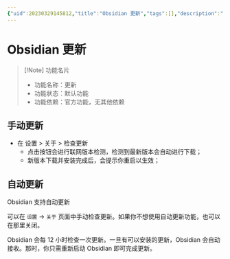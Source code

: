```yaml
---
{"uid":20230329145812,"title":"Obsidian 更新","tags":[],"description":"Obsidian 更新，手动更新，自动更新","author":"OS","type":"other","draft":false,"editable":false,"modified":20230530231641,"dg-publish":true,"permalink":"/lake-of-knowledge/10-obsidian/obsidian/obsidian/","dgPassFrontmatter":true}
---
```



# Obsidian 更新

> [!Note] 功能名片
> - 功能名称：更新
> - 功能状态：默认功能
> - 功能依赖：官方功能，无其他依赖

## 手动更新

- 在 设置 > 关于 > 检查更新
	- 点击按钮会进行联网版本检测，检测到最新版本会自动进行下载；
	- 新版本下载并安装完成后，会提示你重启以生效；

## 自动更新

Obsidian 支持自动更新

可以在 `设置` -> `关于` 页面中手动检查更新。如果你不想使用自动更新功能，也可以在那里关闭。

Obsidian 会每 12 小时检查一次更新。一旦有可以安装的更新，Obsidian 会自动接收。那时，你只需重新启动 Obsidian 即可完成更新。
